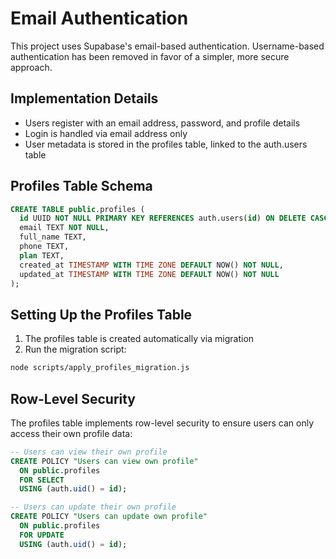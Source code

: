 # Email Authentication

This project uses Supabase's email-based authentication. Username-based authentication has been removed in favor of a simpler, more secure approach.

## Implementation Details

- Users register with an email address, password, and profile details
- Login is handled via email address only
- User metadata is stored in the profiles table, linked to the auth.users table

## Profiles Table Schema

```sql
CREATE TABLE public.profiles (
  id UUID NOT NULL PRIMARY KEY REFERENCES auth.users(id) ON DELETE CASCADE,
  email TEXT NOT NULL,
  full_name TEXT,
  phone TEXT,
  plan TEXT,
  created_at TIMESTAMP WITH TIME ZONE DEFAULT NOW() NOT NULL,
  updated_at TIMESTAMP WITH TIME ZONE DEFAULT NOW() NOT NULL
);
```

## Setting Up the Profiles Table

1. The profiles table is created automatically via migration
2. Run the migration script:

```bash
node scripts/apply_profiles_migration.js
```

## Row-Level Security

The profiles table implements row-level security to ensure users can only access their own profile data:

```sql
-- Users can view their own profile
CREATE POLICY "Users can view own profile"
  ON public.profiles
  FOR SELECT
  USING (auth.uid() = id);

-- Users can update their own profile
CREATE POLICY "Users can update own profile"
  ON public.profiles
  FOR UPDATE
  USING (auth.uid() = id);
```